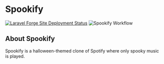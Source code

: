 # Spookify

[![Laravel Forge Site Deployment Status](https://img.shields.io/endpoint?url=https%3A%2F%2Fforge.laravel.com%2Fsite-badges%2Ffd6bcfd6-7ccc-4814-b427-7ee9bef24efb&style=plastic)](https://forge.laravel.com/servers/665165/sites/1965404)
![Spookify Workflow](https://github.com/LeeConnelly12/spookify/actions/workflows/tests.yml/badge.svg)

## About Spookify

Spookify is a halloween-themed clone of Spotify where only spooky music is played.
